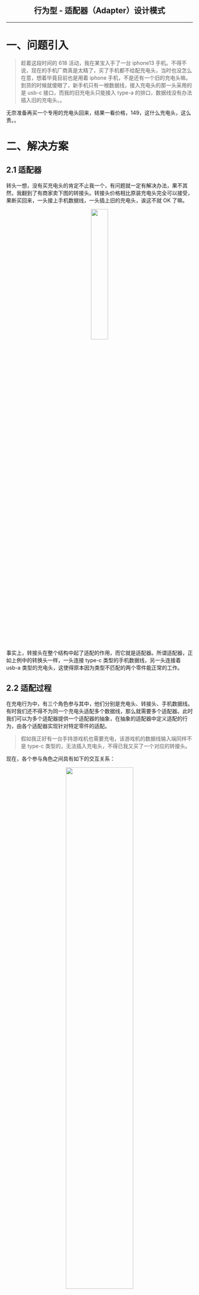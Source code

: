 ## <center> 行为型 - 适配器（Adapter）设计模式
---

# 一、问题引入

> 趁着这段时间的 618 活动，我在某宝入手了一台 iphone13 手机。不得不说，现在的手机厂商真是太精了，买了手机都不给配充电头，当时也没怎么在意，想着毕竟目前也是用着 iphone 手机，不是还有一个旧的充电头嘛。到货的时候就傻眼了，新手机只有一根数据线，接入充电头的那一头采用的是 usb-c 接口，而我的旧充电头只能接入 type-a 的排口，数据线没有办法插入旧的充电头。。

无奈准备再买一个专用的充电头回来，结果一看价格，149，这什么充电头，这么贵。。

# 二、解决方案
## 2.1 适配器

转头一想，没有买充电头的肯定不止我一个，有问题就一定有解决办法，果不其然，我翻到了有商家卖下图的转接头。转接头价格相比原装充电头完全可以接受，果断买回来，一头接上手机数据线，一头插上旧的充电头，诶这不就 OK 了嘛。
<div align="center">
   <img src="/doc/resource/adapter/转接头图片.png" width="30%"/>
</div>


事实上，转接头在整个结构中起了适配的作用，而它就是适配器。所谓适配器，正如上例中的转换头一样，一头连接 type-c 类型的手机数据线，另一头连接着 usb-a 类型的充电头，这使得原本因为类型不匹配的两个零件能正常的工作。

## 2.2 适配过程

在充电行为中，有三个角色参与其中，他们分别是充电头、转接头、手机数据线。有时我们还不得不为同一个充电头适配多个数据线，那么就需要多个适配器。此时我们可以为多个适配器提供一个适配器的抽象，在抽象的适配器中定义适配的行为，由各个适配器实现针对特定零件的适配。

> 假如我正好有一台手持游戏机也需要充电，该游戏机的数据线输入端同样不是 type-c 类型的，无法插入充电头，不得已我又买了一个对应的转接头。

现在，各个参与角色之间具有如下的交互关系：
<div align="center">
   <img src="/doc/resource/adapter/适配过程示意图.jpg" width="60%"/>
</div>

在这个交互关系图中，我们拥有两根数据线，两个对应的转接头，但只有一个充电头。以充电头的角度来分析，充电头提供的充电服务在经过不同的转接头后，最终由各个设备数据线接收。转接头并不提供充电服务，也不享受充电服务，由此看来，适配器就像是一个请求传递者，负责连接两个不相容的接口，并将请求从一方传递到另一方。

# 三、案例实现
在前面我们已经分析了案例中转接头在充电过程中的适配过程，其实这个适配过程就是适配器模式的工作过程，上图中提到的参与者也与适配器模式的参与角色一一对应。

## 3.1 案例类图
按照上面的分析，此处已经实现了这个案例，下图为案例的类图结构。
<div align="center">
   <img src="/doc/resource/adapter/案例类图.jpg" width="100%"/>
</div>

对于该类图的说明如下：

- **Plug**：充电头，提供充电服务；
- **AccessUsbCable**：转接头的抽象，提供接入数据线的行为（`access()`）；
- **PhoneUsbCableAdapter、GameConsoleUsbCableAdapter**：分别为手机数据线转接头、游戏机数据线转接头；
- **PhoneUsbCable**：手机数据线，提供接入 usb-c 类型的电源插座；
- **GameConsoleUsbCable**：游戏机数据线，提供接入 usb-b 类型的电源插座；

## 3.2 代码附录

**（1）数据线**

**（1-1）手机数据线**
```java
public class PhoneUsbCable {

    public void accessTypeC (){
        System.out.println("    手机数据线接入 type-c 类型接口");
    }

}
```
**（1-2）游戏机数据线**
```java
public class GameConsoleUsbCable {

    public void accessTypeB (){
        System.out.println("    游戏机数据线接入 type-b 类型接口");
    }

}
```
**（2）转接头抽象**
```java
public interface AccessUsbCable {
    /**
     * 接入数据线
     */
    void access();
}
```
**（3）转接头**

**（3-1）手机数据线转接头**
```java
public class PhoneUsbCableAdapter implements AccessUsbCable {

    private final PhoneUsbCable phoneUsbCable;

    public PhoneUsbCableAdapter(PhoneUsbCable phoneUsbCable) {
        this.phoneUsbCable = phoneUsbCable;
    }

    @Override
    public void access() {
        System.out.println("    手机数据线适配器接入 type-a 类型的接口，接出 usb-c 类型的接口");
        this.phoneUsbCable.accessTypeC();
    }
}
```
**（3-2）游戏机数据线转接头**
```java
public class GameConsoleUsbCableAdapter implements AccessUsbCable {

    private final GameConsoleUsbCable gameConsoleUsbCable;

    public GameConsoleUsbCableAdapter(GameConsoleUsbCable gameConsoleUsbCable) {
        this.gameConsoleUsbCable = gameConsoleUsbCable;
    }

    @Override
    public void access() {
        System.out.println("    游戏机数据线适配器接入 type-a 类型的接口，接出 usb-b 类型的接口");
        this.gameConsoleUsbCable.accessTypeB();
    }
}

```
**（4）充电头**

**（4-1）充电头**
```java
public class Plug {

    public static void main(String[] args) {
        System.out.println("手机充电时接线，该插座接出 usb-a 类型的接口：");
        AccessUsbCable phone = new PhoneUsbCableAdapter(new PhoneUsbCable());
        phone.access();

        System.out.println("游戏机充电时接线，该插座接出 usb-a 类型的接口：");
        AccessUsbCable gameConsole = new GameConsoleUsbCableAdapter(new GameConsoleUsbCable());
        gameConsole.access();
    }

}
```
**（4-2）运行结果**
```text
手机充电时接线，该插座接出 usb-a 类型的接口：
    手机数据线适配器接入 type-a 类型的接口，接出 usb-c 类型的接口
    手机数据线接入 type-c 类型接口
游戏机充电时接线，该插座接出 usb-a 类型的接口：
    游戏机数据线适配器接入 type-a 类型的接口，接出 usb-b 类型的接口
    游戏机数据线接入 type-b 类型接口
```

# 四、适配器模式
## 4.1 意图
> **将一个类的接口转换成客户希望的另外一个接口，适配器模式使得原本由于接口不兼容而不能一起工作的那些类可以一起工作**。

适配器模式的意图非常明显，尽管如此，为了帮助理解，我们还是结合着上面的例子对意图进行说明：

- **一个类的接口转换成客户希望的另外一个接口**：在充电时，我的数据线插入充电头的那一端是 type-c 类型的，所以，我希望充电头是 usb-c 类型的；
- **使得原本由于接口不兼容而不能一起工作的那些类可以一起工作**：因为充电头是 usb-a 类型和我的 type-c 类型不兼容，没有办法接入，但因为有了转接头的存在，让他们可以在一起完成充电工作。

## 4.2 类图结构
适配器模式的类图则如下所示：
<div align="center">
   <img src="/doc/resource/adapter/案例类图.jpg" width="60%"/>
</div>

在适配器模式中，包含有以下主要角色，我们可以将各个角色与上面的例子进行类比分析：

- **Client**：使用放 Target 接口的用户。与充电头的作用一致，通过相应的转接头给不同的设备提供充电服务；
- **Target**：定义给 Client 使用的接口。定义一个将其他类型的接线口转换成 type-a 类型的方法，由具体的适配器实现，不同的适配器可针对不同的接线口类型进行适配；
- **Adapter**： 对 Adaptee 的接口与 Target 接口进行适配 。等效于手机数据线转接头、游戏机数据线转接头，负责将其他类型的接口转换成 type-a 类型，接入充电头；
- **Adaptee**：定义一个已经存在的接口，这个接口需要适配。比如手机数据线、游戏机数据线，需要适配器来适配，否则无法接入充电头。

# 五、深入
## 5.1 适用场景
适配器有一个比较独特的使用场景，如果用一个词描述的话，就是“亡羊补牢”。

> 回想一开始的例子，如果我在一开始就知道 iphone13 数据线与现有的充电头无法适配时，我或许会在下单手机的同时就买一个对应的充电头回来，这样就能完全匹配。但事实是，我发现了数据线与现有的充电头无法直连，才出此下策，买了一个转接头回来进行适配。

由此可以看出，由于前期设计上出现问题，导致实际产品在对接时出现偏差的时候我们就可以使用适配器模式来挽救这个局面，这样做的好处是：已经出现偏差的两方产品不需要改动。实际上，出于挽救这一初衷而采用适配器模式的场景有很多。

- **场景Ⅰ** 现有几个类，拥有相似的功能，但是没有统一的规范（没有接口约束，方法名，参数均不一样），可以用适配器模式分别适配这几个类，使调用方可以按照统一的方式进行调用；
- **场景Ⅱ** 我给别人提供了 sdk，在新的版本中我发现将某个 api 的参数类型调整一下，能让整个方法更加高效，但是这样就意味着使用旧版本的用户升级到新版本时，不得不改动调用。此时可以不改 api 的方法签名，只需要将旧的 api 方法委托给新的接口实现。

# 六、从源码中看适配器模式

**（1）**`**java.util.concurrent.Executors**`**类中的静态内部类**`**RunnableAdapter**`

```java
public class Executors {
    
    /**
     * 运行给定任务并返回给定结果的可调用对象
     */
    static final class RunnableAdapter<T> implements Callable<T> {
        final Runnable task;
        final T result;
        RunnableAdapter(Runnable task, T result) {
            this.task = task;
            this.result = result;
        }
        
        public T call() {
            task.run();
            return result;
        }
    }
    
}
```

> 我们看到：在`RunnableAdapter`这个类的定义中，实现了`Callable`接口，内部维护了一个`Runnable`类型的 task ，在实现的`call()`方法中，调用了`Runnable#run()`方法。所以，`RunnableAdapter`类本身就是一个适配器，目的就是将`Runnable`类型的对象包装成一个`Callable`类型的对象。在这段源码中，Target 是`Callable`接口，Adapter 是`RunnableAdapter` ，Adaptee 是`Runable`的实例 task。

这样看来`RunnableAdapter`其实是将`Runnable`包装成`Callable`，这正是适配器模式的特点。那这样做对 jdk 来说有什么实际的意义呢？

要想知道这样封装有什么作用，得看哪里在使用这个类。我们跟踪到`Executors`类中使用了这个类的对象，而正好`Executors`类我们比较熟悉。
```java
public class Executors {
    
    /**
     * 运行给定任务并返回给定结果的可调用对象
     */
    static final class RunnableAdapter<T> implements Callable<T> {
        // ...
    }
    
    /**
     * 返回一个 {@link Callable} 对象，该对象在被调用时运行给定任务并返回给定结果。 
     * 这在将需要 {@code Callable} 的方法应用于其他没有结果的操作时很有用。
     * @param task 要运行的任务
     * @param result 返回的结果
     * @param <T> 结果的类型
     * @return 可调用对象
     * @throws NullPointerException 如果任务为空
     */
    public static <T> Callable<T> callable(Runnable task, T result) {
        if (task == null)
            throw new NullPointerException();
        return new RunnableAdapter<T>(task, result);
    }
    public static Callable<Object> callable(Runnable task) {
        if (task == null)
            throw new NullPointerException();
        return new RunnableAdapter<Object>(task, null);
    }
}
```
`Executors#callable()` 方法的文档注释中提到：`当将需要 Callable 的方法应用于其他无结果的操作时，这个方法会很有用`。

这说了个啥？？既然看不懂，那就再往上找，看看哪里在调用这个方法。然后就跟踪到了`FutureTask`这个类。
```java
public class FutureTask<V> implements RunnableFuture<V> {
    private Callable<V> callable;
    private volatile Thread runner;
    
    public FutureTask(Callable<V> callable) {
        if (callable == null)
            throw new NullPointerException();
        this.callable = callable;
        this.state = NEW;       // ensure visibility of callable
    }
    
    public FutureTask(Runnable runnable, V result) {
        this.callable = Executors.callable(runnable, result);
        this.state = NEW;       // ensure visibility of callable
    }
}
```
看到这里，一下就明白了。`FutureTask`类中只维护了一个`Callable`类型的任务对象，但是`FutureTask`需要支持提交`Runnable`类型的任务。如果不将`Runnable`类型包装成`Callable`类型，就意味着`FutureTask`类还需要再维护一个`Runnable`类型的任务，而`FutureTask`只能维持一个任务，也就是说`Callable`类型和`Runnable`类型必然有一个任务是 null 。这对于`FutureTask`来说，在交给线程执行的时候就很麻烦了，需要找到不为空的那一个任务，且需根据任务的类型进行具体的处理。

梳理一下整个逻辑，得出如下链路调用关系：

- **Runnable**：worker thread --> futureTask.run() --> callable.call() --> task.run()
- **Callable**：worker thread --> futureTask.run() --> callable.call()

综上所述，`RunnableAdapter`类采用适配器模式主要是为了使上层应用只需要统一处理`Callable`类型的接口，以便上层应用只需处理一套逻辑。

# 附录
[回到主页](/README.md)    [案例代码](/src/main/java/com/aoligei/structural/adapter)

